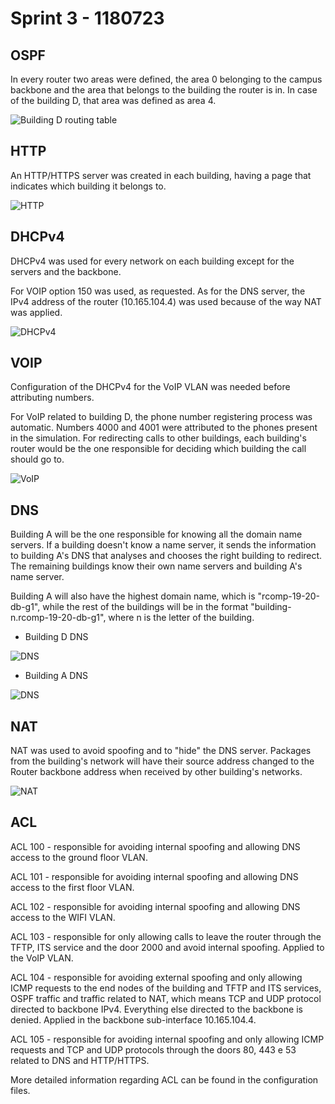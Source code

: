 Sprint 3 - 1180723
===========================================
## OSPF

In every router two areas were defined, the area 0 belonging to the campus backbone and the area that belongs to the building the router is in. In case of the building D, that area was defined as area 4.

![Building D routing table](routing_table.png)

## HTTP

An HTTP/HTTPS server was created in each building, having a page that indicates which building it belongs to. 

![HTTP](HTTP.png)

## DHCPv4

DHCPv4 was used for every network on each building except for the servers and the backbone.

For VOIP option 150 was used, as requested. As for the DNS server, the IPv4 address of the router (10.165.104.4) was used because of the way NAT was applied.

![DHCPv4](DHCPv4.png)

## VOIP

Configuration of the DHCPv4 for the VoIP VLAN was needed before attributing numbers.

For VoIP related to building D, the phone number registering process was automatic. Numbers 4000 and 4001 were attributed to the phones present in the simulation. For redirecting calls to other buildings, each building's router would be the one responsible for deciding which building the call should go to.

![VoIP](VOIP.png)

## DNS

Building A will be the one responsible for knowing all the domain name servers. If a building doesn't know a name server, it sends the information to building A's DNS that analyses and chooses the right building to redirect. The remaining buildings know their own name servers and building A's name server.

Building A will also have the highest domain name, which is "rcomp-19-20-db-g1", while the rest of the buildings will be in the format "building-n.rcomp-19-20-db-g1", where n is the letter of the building.

- Building D DNS

![DNS](dns_d.png)

- Building A DNS

![DNS](dns_a.png)

## NAT

NAT was used to avoid spoofing and to "hide" the DNS server. Packages from the building's network will have their source address changed to the Router backbone address when received by other building's networks.

![NAT](nat.png)

## ACL

ACL 100 - responsible for avoiding internal spoofing and allowing DNS access to the ground floor VLAN.

ACL 101 - responsible for avoiding internal spoofing and allowing DNS access to the first floor VLAN.

ACL 102 - responsible for avoiding internal spoofing and allowing DNS access to the WIFI VLAN.

ACL 103 - responsible for only allowing calls to leave the router through the TFTP, ITS service and the door 2000 and avoid internal spoofing. Applied to the VoIP VLAN.

ACL 104 - responsible for avoiding external spoofing and only allowing ICMP requests to the end nodes of the building and TFTP and ITS services, OSPF traffic and traffic related to NAT, which means TCP and UDP protocol directed to backbone IPv4. Everything else directed to the backbone is denied. Applied in the backbone sub-interface 10.165.104.4.

ACL 105 - responsible for avoiding internal spoofing and only allowing ICMP requests and TCP and UDP protocols through the doors 80, 443 e 53 related to DNS and HTTP/HTTPS.

More detailed information regarding ACL can be found in the configuration files.